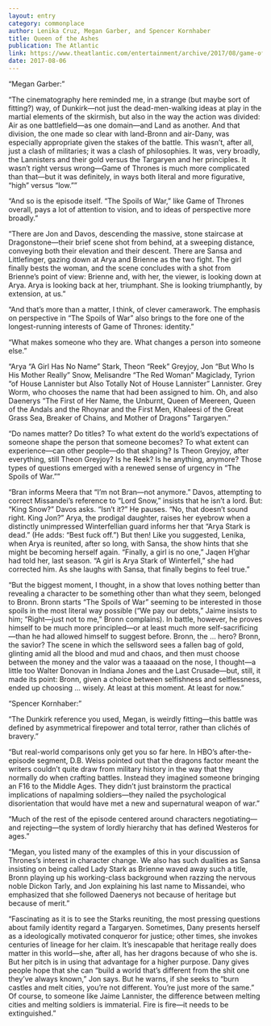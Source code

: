 ```yaml
---
layout: entry
category: commonplace
author: Lenika Cruz, Megan Garber, and Spencer Kornhaber
title: Queen of the Ashes
publication: The Atlantic
link: https://www.theatlantic.com/entertainment/archive/2017/08/game-of-thrones-season-7-episode-4-spoils-of-war-roundtable/536013/
date: 2017-08-06
---
```


“Megan Garber:”

“The cinematography here reminded me, in a strange (but maybe sort of fitting?) way, of Dunkirk—not just the dead-men-walking ideas at play in the martial elements of the skirmish, but also in the way the action was divided: Air as one battlefield—as one domain—and Land as another. And that division, the one made so clear with land-Bronn and air-Dany, was especially appropriate given the stakes of the battle. This wasn’t, after all, just a clash of militaries; it was a clash of philosophies. It was, very broadly, the Lannisters and their gold versus the Targaryen and her principles. It wasn’t right versus wrong—Game of Thrones is much more complicated than that—but it was definitely, in ways both literal and more figurative, “high” versus “low.””

“And so is the episode itself. “The Spoils of War,” like Game of Thrones overall, pays a lot of attention to vision, and to ideas of perspective more broadly.”

“There are Jon and Davos, descending the massive, stone staircase at Dragonstone—their brief scene shot from behind, at a sweeping distance, conveying both their elevation and their descent. There are Sansa and Littlefinger, gazing down at Arya and Brienne as the two fight. The girl finally bests the woman, and the scene concludes with a shot from Brienne’s point of view: Brienne and, with her, the viewer, is looking down at Arya. Arya is looking back at her, triumphant. She is looking triumphantly, by extension, at us.”

“And that’s more than a matter, I think, of clever camerawork. The emphasis on perspective in “The Spoils of War” also brings to the fore one of the longest-running interests of Game of Thrones: identity.”

“What makes someone who they are. What changes a person into someone else.”

“Arya “A Girl Has No Name” Stark, Theon “Reek” Greyjoy, Jon “But Who Is His Mother Really” Snow, Melisandre “The Red Woman” Magiclady, Tyrion “of House Lannister but Also Totally Not of House Lannister” Lannister. Grey Worm, who chooses the name that had been assigned to him. Oh, and also Daenerys “The First of Her Name, the Unburnt, Queen of Meereen, Queen of the Andals and the Rhoynar and the First Men, Khaleesi of the Great Grass Sea, Breaker of Chains, and Mother of Dragons” Targaryen.”

“Do names matter? Do titles? To what extent do the world’s expectations of someone shape the person that someone becomes? To what extent can experience—can other people—do that shaping? Is Theon Greyjoy, after everything, still Theon Greyjoy? Is he Reek? Is he anything, anymore? Those types of questions emerged with a renewed sense of urgency in “The Spoils of War.””

“Bran informs Meera that “I’m not Bran—not anymore.” Davos, attempting to correct Missandei’s reference to “Lord Snow,” insists that he isn’t a lord. But: “King Snow?” Davos asks. “Isn’t it?” He pauses. “No, that doesn’t sound right. King Jon?” Arya, the prodigal daughter, raises her eyebrow when a distinctly unimpressed Winterfellian guard informs her that “Arya Stark is dead.” (He adds: “Best fuck off.”) But then! Like you suggested, Lenika, when Arya is reunited, after so long, with Sansa, the show hints that she might be becoming herself again. “Finally, a girl is no one,” Jaqen H’ghar had told her, last season. “A girl is Arya Stark of Winterfell,” she had corrected him. As she laughs with Sansa, that finally begins to feel true.”

“But the biggest moment, I thought, in a show that loves nothing better than revealing a character to be something other than what they seem, belonged to Bronn. Bronn starts “The Spoils of War” seeming to be interested in those spoils in the most literal way possible (“We pay our debts,” Jaime insists to him; “Right—just not to me,” Bronn complains). In battle, however, he proves himself to be much more principled—or at least much more self-sacrificing—than he had allowed himself to suggest before. Bronn, the … hero? Bronn, the savior? The scene in which the sellsword sees a fallen bag of gold, glinting amid all the blood and mud and chaos, and then must choose between the money and the valor was a taaaaad on the nose, I thought—a little too Walter Donovan in Indiana Jones and the Last Crusade—but, still, it made its point: Bronn, given a choice between selfishness and selflessness, ended up choosing … wisely. At least at this moment. At least for now.”

“Spencer Kornhaber:”

“The Dunkirk reference you used, Megan, is weirdly fitting—this battle was defined by asymmetrical firepower and total terror, rather than clichés of bravery.”

“But real-world comparisons only get you so far here. In HBO’s after-the-episode segment, D.B. Weiss pointed out that the dragons factor meant the writers couldn’t quite draw from military history in the way that they normally do when crafting battles. Instead they imagined someone bringing an F16 to the Middle Ages. They didn’t just brainstorm the practical implications of napalming soldiers—they nailed the psychological disorientation that would have met a new and supernatural weapon of war.”

“Much of the rest of the episode centered around characters negotiating—and rejecting—the system of lordly hierarchy that has defined Westeros for ages.”

“Megan, you listed many of the examples of this in your discussion of Thrones’s interest in character change. We also has such dualities as Sansa insisting on being called Lady Stark as Brienne waved away such a title, Bronn playing up his working-class background when razzing the nervous noble Dickon Tarly, and Jon explaining his last name to Missandei, who emphasized that she followed Daenerys not because of heritage but because of merit.”

“Fascinating as it is to see the Starks reuniting, the most pressing questions about family identity regard a Targaryen. Sometimes, Dany presents herself as a ideologically motivated conqueror for justice; other times, she invokes centuries of lineage for her claim. It’s inescapable that heritage really does matter in this world—she, after all, has her dragons because of who she is. But her pitch is in using that advantage for a higher purpose. Dany gives people hope that she can “build a world that’s different from the shit one they’ve always known,” Jon says. But he warns, if she seeks to “burn castles and melt cities, you’re not different. You’re just more of the same.” Of course, to someone like Jaime Lannister, the difference between melting cities and melting soldiers is immaterial. Fire is fire—it needs to be extinguished.”

